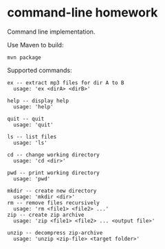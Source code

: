 # command-line homework
Command line implementation.

Use Maven to build:

    mvn package
    
Supported commands:

    ex -- extract mp3 files for dir A to B
      usage: 'ex <dirA> <dirB>'

    help -- display help
      usage: 'help'

    quit -- quit
      usage: 'quit'

    ls -- list files
      usage: 'ls'

    cd -- change working directory
      usage: 'cd <dir>'

    pwd -- print working directory
      usage: 'pwd'

    mkdir -- create new directory
      usage: 'mkdir <dir>'
    rm -- remove files recursively
      usage: 'rm <file1> <file2> ...'
    zip -- create zip archive
      usage: 'zip <file1> <file2> ... <output file>'

    unzip -- decompress zip-archive
      usage: 'unzip <zip-file> <target folder>'
